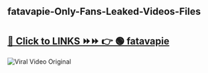
 ## fatavapie-Only-Fans-Leaked-Videos-Files

# <h2><a href="https://mediaupload.pro?fatavapie">🔗 Click to LINKS ⏩⏩ 👉 🟢 fatavapie </a></h2>

<a href="https://mediaupload.pro?fatavapie" rel="nofollow" data-target="animated-image.originalLink"><img src="https://i.ibb.co.com/xMMVF88/686577567.gif" alt="Viral Video Original" style="max-width: 100%; display: inline-block;" data-target="animated-image.originalImage"></a>